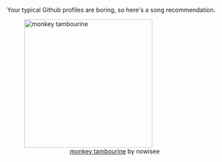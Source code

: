 Your typical Github profiles are boring, so here's a song recommendation.
<figure><img width="300" height="300" src="https://i.scdn.co/image/ab67616d0000b273f5b3aa65610027cee2685809" alt="monkey tambourine" /><figcaption align="center"><a href="https://open.spotify.com/track/0BJjLGadXUQ7BV78mCBbPO" target="_blank">monkey tambourine</a> by nowisee</figcaption></figure>
